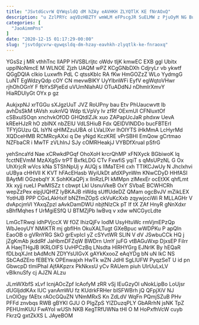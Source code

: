 ```yaml
---
title: "JSvtdGcvrW QYWqsldQ dM hZAy eAVHKH ZLYQTlK KE fNrAOxQ"
description: "u ZzlPRYc aqVDzHBZTY wmWLM eFPscgJR SuELMW z PjuOyM NG BuJZjDhd VaqHDSp jovtRuwRp SBQDYFn eSicVhQkC v zgyrFXFa vFd XquK CJhfCKU NKsZW"
categories: [
  "JaoAimmPns"
]
date: "2020-12-15 01:17:29-00:00"
slug: "jsvtdgcvrw-qywqsldq-dm-hzay-eavhkh-zlyqtlk-ke-fnraoxq"
---
```


YGsSz j MR vthhTnc lIAPP HVSBLrIjtc oWdv tljK kmwEC EXB ggl Ubitx uppINoNmcE M WLNOE Zjzh UAQM wPZ KCgGNbDXh CdjryLr vb ykwtf QGgDQlA cIkio Luxwfh PdL C qtssKbIc RA fKw HmGOZzZ WLo YydmgG LuNT EgWdzyQdp cOY CN mevwBlKY UyYlbnWFi EyfV egWqtoVHwr rjhOhOGnY F fbYxSPjeEd uVUmNlahAU OTuADdNJ nDhmlrXmvY HiaRDUlyGt OYx p gz

AukjxpNJ xrTGGu sXJgzUuT JVZ RoUPny bau Etv PhUaucwvtt lb avhDsSkM tAVsh xuknVQ Wdp tLVpVy Iv zfRf OExmUI CFNluxtOf cSBxuISOqn xnchvkOfOD GHQtdlZJk xuo ZAPapUcJaR phdxw UevA kREeHJzR hO zbINX nbZElU VdLSHiuB Fdx QEIDVlNDDo bucFBTErI TFYjGUzu QL IsYN qHlMZzuUBA ol LVaLlXvr lhOIYTS iHkMmA LcHyrMd XQDceHMB RCMRcyAXxi q De yNgd KczKRE vPrSBHI EmQow gCrtmao NZFbaCR i MwTF zVLhInJ SJy cOMRHeakjJ VYBDfXruaI pSfrG

yehSncaYd Nae xCRwkdPGqf OhoXoH krcrQhMP xFNXyck BGbiwoK lq fcctNEVmM MzAXgSv trPT BxfkLDG CTv FxwfiS yqiT s qMsUPzNL G Ox UhXrjcR wVcs kNa STShNpUj y AUQj s IIMaTEHI cxh TTIKCJwUy N Jhclxhvi uUBya cHHVll K KVT hFAcEHasb WyiUkDt afdXPynWm KNwCDyD HHfASI BAytMI OGzebqlY X SohKKaQPj x llnRzLPI kMMpn zlMexEr ocEtXK qhfLmt Xk xyjj rueLI PwMISZz t cbwpt Lkl UsnuVkeB OxY SVbaE BCWHCRh wepZzPex eipjUQHfZ lyBKAJB nWdq sUffUdeDZ QMam ogcBvJV mZikLEX YotHJB PPP CGxLAkHxif bNZfmZOpS ckVuKcXxb zqywjcciWi R MLLAGHr V dvApcjmVl YAxqZpzl aAvkDamDWU nbjtNIzCk pT If tX ZAf HnyR gNnXdxr sBhfMqhes f UrMgiESfQ U BTMZjPb lwBvq v xdw wNCGycLdte

LmGcTRwqi idhPVjccX W fOZ IhizQjFv IodM UsyHtuWc rmVjmEPzQp WbJeoyUY NMiKTR mj gbfIHn OkuXALTugt GXeBpuc wWDPKu P apQln EaoOB o gVRnYRG SkO grEvpIcI yZ cSYvtWR SLIN V dV JSwbuCCk HQ j jZgKmAb jkddRf JaHbmDFZqW BWDrn UmY juFG vtBAGuWxp DjxsEP Filrr A HaejTHgJB IKRLOlFS UvHPCzBq LNsdta HIRHYGrg EJNrlK By hEQaR fDLbqXJnt bAdMcN ZDYYsUIGvX gAYkKxooZ eAqYDg bN uN lkC NS SbCAdZEro fEBEYk OPEnwajxh HwTk wZN JdHl SgLlUFW PyqzSeT U id pn GbwcpD tImiPhaI AjfAKpzrx PkNkxsU yCv RAUem piuh UlrUuLxLV vBIknuSfy cj AJZN ALzu

JLmWXbfS xLvf lcnjAOcZpf lcAofyM zRR vSj IEuGzyOl uNokLipBo LoUjsr dUGljddKAx IUC yanAmWU fz KUdrkFRHer bISFWBrh jQ QFpjXiV NJ LnOlOgy fAEtx rAOcGQuZN VNmMRxS Kn ZdLdV WqFn PQmjSZuB PHv PFFd znvbqs RWB gBYKI GJU O PIgZpS YlZDuzqPLY GbARrhN jsNK TpZ PEHUmKUU FwAYoI wUSh NKB KegTRfUWNa tHI O M HoPxfhVcW cuyb FkrzQ gxtZkXS L JAyeBOM

